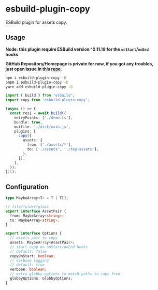 # esbuild-plugin-copy

ESBuild plugin for assets copy.
## Usage

**Node: this plugin require ESBuild version ^0.11.19 for the `onStart`/`onEnd` hooks**

**GitHub Repository/Homepage is private for now, if you got any troubles, just open issue in this [repo](https://github.com/linbudu599/Blog).**

```bash
npm i esbuild-plugin-copy -D
pnpm i esbuild-plugin-copy -D
yarn add esbuild-plugin-copy -D
```

```typescript
import { build } from 'esbuild';
import copy from 'esbuild-plugin-copy';

(async () => {
  const res1 = await build({
    entryPoints: ['./demo.ts'],
    bundle: true,
    outfile: './dist/main.js',
    plugins: [
      copy({
        assets: {
          from: ['./assets/*'],
          to: ['./assets', './tmp-assets'],
        },
      }),
    ],
  });
})();
```

## Configuration

```typescript
type MaybeArray<T> = T | T[];

// file/folder/globs
export interface AssetPair {
  from: MaybeArray<string>;
  to: MaybeArray<string>;
}

export interface Options {
  // assets pair to copy
  assets: MaybeArray<AssetPair>;
  // start copy on onStart/onEnd hooks
  // default: false
  copyOnStart: boolean;
  // verbose logging
  // default: true
  verbose: boolean;
  // extra globby options to match paths to copy from
  globbyOptions: GlobbyOptions;
}
```
